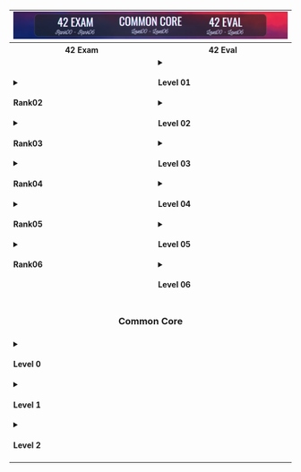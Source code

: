 <table>
  <!-- Ligne 1 : Image en haut sur 2 colonnes -->
  <tr>
    <td colspan="2" style="text-align: center;">
      <img src="images/42.png" alt="42" style="border: none;">
    </td>
  </tr>
  <!-- Ligne 2 : Titres des colonnes -->
  <tr>
    <th style="text-align: center;">42 Exam</th>
    <th style="text-align: center;">42 Eval</th>
  </tr>
  <!-- Ligne 3 : Menus déroulants pour chaque colonne -->
  <tr>
    <!-- Colonne de gauche : 42 Exam (menus) -->
    <td>
      <details>
        <summary><h4>Rank02</h4></summary>
        <a href="https://github.com/users/MatthieuGillieron/projects/4/views/1"><img src="images/rank02.png" alt="Rank02" style="border: none;"></a>
      </details>
      <details>
        <summary><h4>Rank03</h4></summary>
        <a href="lien ici"><img src="images/rank03.png" alt="Rank03" style="border: none;"></a>
      </details>
      <details>
        <summary><h4>Rank04</h4></summary>
        <a href="lien ici"><img src="images/rank04.png" alt="Rank04" style="border: none;"></a>
      </details>
      <details>
        <summary><h4>Rank05</h4></summary>
        <a href="lien ici"><img src="images/rank05.png" alt="Rank05" style="border: none;"></a>
      </details>
      <details>
        <summary><h4>Rank06</h4></summary>
        <a href="lien ici"><img src="images/rank06.png" alt="Rank06" style="border: none;"></a>
      </details>
    </td>
    <!-- Colonne de droite : 42 Eval (menus Level) -->
    <td>
      <details>
        <summary><h4>Level 01</h4></summary>
        <a href="42eval/ng_1_born2beroot.pdf">born2beroot</a> &nbsp;
		<a href="42eval/ng_1_get_next_line.pdf">get_next_line</a> &nbsp;
		<a href="42eval/ng_1_ft_printf.pdf">ft_printf</a>
      </details>
      <details>
        <summary><h4>Level 02</h4></summary>
        <a href="42eval/ng_2_push_swap.pdf">push_swap</a> &nbsp;
		<a href="42eval/ng_2_so_long.pdf">so_long</a> &nbsp;
		<a href="42eval/ng_2_minitalk.pdf">minitalk</a> &nbsp;
		<a href="42eval/ng_2_pipex.pdf">pipex</a> &nbsp;
		<a href="42eval/ng_2_fdf.pdf">fdf</a> &nbsp; 
		<a href="42eval/ng_2_so_long.pdf">so_long</a>
      </details>
      <details>
        <summary><h4>Level 03</h4></summary>
        <a href="42eval/ng_3_minishell.pdf">minishell</a> &nbsp;
	<a href="42eval/ng_4_philosophers.pdf">philosophers</a>
      </details>
      <details>
        <summary><h4>Level 04</h4></summary>
        <a href="42eval/ng_5_cub3d.pdf">cub3d</a> &nbsp;
	<a href="42eval/ng_5_minirt.pdf">miniRT</a> &nbsp;
        <a href="42eval/ng_4_net_practice.pdf">netpractice</a> &nbsp;
        <a href="42eval/ng_4_cpp_module_00.pdf">cpp00</a> &nbsp;
        <a href="42eval/ng_4_cpp_module_01.pdf">cpp01</a> &nbsp;
        <a href="42eval/ng_4_cpp_module_02.pdf">cpp02</a> &nbsp;
        <a href="42eval/ng_4_cpp_module_03.pdf">cpp03</a> &nbsp;
        <a href="42eval/ng_4_cpp_module_04.pdf">cpp04</a>
      </details>
      <details>
        <summary><h4>Level 05</h4></summary>
        <a href="42eval/ng_4_cpp_module_05.pdf">cpp05</a> &nbsp;
 	<a href="42eval/ng_4_cpp_module_06.pdf">cpp06</a> &nbsp;
	<a href="42eval/ng_4_cpp_module_07.pdf">cpp07</a> &nbsp;
	<a href="42eval/ng_4_cpp_module_08.pdf">cpp08</a> &nbsp;
	<a href="42eval/ng_4_cpp_module_09.pdf">cpp09</a> &nbsp;
	<a href="42eval/ng_3_inception.pdf">inception</a> &nbsp;
 	<a href="42eval/ng_5_ft_irc.pdf">ft_irc</a> &nbsp;
 	<a href="42eval/ng_5_webserv.pdf">webserv</a>
      </details>
      <details>
        <summary><h4>Level 06</h4></summary>
        [⭐️ Star the project ⭐️]
      </details>
    </td>
  </tr>
  <!-- Ligne 4 : Titre Common Core centré sur 2 colonnes -->
  <tr>
    <td colspan="2" style="text-align: center;">
      <h3>Common Core</h3>
    </td>
  </tr>
  <!-- Ligne 5 : Ancien menu déroulant (votre tableau) dans une seule cellule -->
  <tr>
    <td colspan="2">
      <div markdown="1">
<details>
<summary><h4>Level 0</h4></summary>

| <a href="https://github.com/MatthieuGillieron/libft"><img src="images/libft.png" alt="Libft" style="border: none;"></a> |
|:-----------------------------------:|
</details>

<details>
<summary><h4>Level 1</h4></summary>

| [![Ft_printf](images/ft_printf.png)](https://github.com/MatthieuGillieron/ft_printf) | [![Get_Next_Line](images/gnl.png)](https://github.com/MatthieuGillieron/get_next_line) | [![Born2beroot](images/b2r.png)](https://github.com/MatthieuGillieron/born2beroot) |
|:-----------------------------------:|:--------------------------------------:|:---------------------------------------:|
</details>

<details>
<summary><h4>Level 2</h4></summary>

| [![So_Long](images/so_long.png)](https://github.com/MatthieuGillieron/so_long) | [![Minitalk](images/mini.png)](https://github.com/MatthieuGillieron/minitalk) | [![Push_Swap](images/push.png)](https://github.com/MatthieuGillieron/push_swap) |
|:-----------------------------------:|:--------------------------------------:|:---------------------------------------:|
</details>
      </div>
    </td>
  </tr>
</table>
